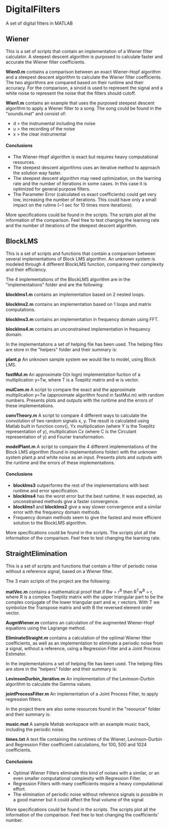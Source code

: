 
# DigitalFilters
A set of digital filters in MATLAB

## Wiener
This  is a set of scripts that contain an implementation of a Wiener filter calculator. A steepest descent algorithm is purposed to calculate faster and accurate the Wiener filter coefficients. 

**Wien0.m** contains a comparison between an exact Wiener-Hopf algorithm and a steepest descent algorithm to calculate the Wiener filter coefficients. The two algorithms are compared based on their runtime and their accuracy. For the comparison, a sinoid is used to represent the signal and a white noise  to represent the noise that the filters should cutoff. 

**Wien1.m** contains an example that uses the purposed steepest descent algorithm to apply a Wiener filter to a song. The song could be found in the "sounds.mat" and consist of:
- d > the instrumental including the noise
- u > the recording of the noise
- x > the clear instrumental

#### Conclusions
- The Wiener-Hopf algorithm is exact but requires heavy computational resources. 
- The steepest descent algorithms uses an iterative method to approach the solution way faster. 
- The steepest descent algorithm may need optimization, on the learning rate and the number of iterations in some cases. In this case it is optimized for general purpose filters.
- The Parameter Error (calculated vs exact coefficients) could get very low, increasing the number of iterations. This could have only a small impact on the rutime (~1 sec for 10 times more iterations).

More specifications could be found in the scripts. The scripts plot all the information of the comparison. Feel free to test changing the learning rate and the number of iterations of the steepest descent algorithm.


## BlockLMS
This  is a set of scripts and functions that contain a comparison between several implementations of Block LMS algorithm. An unknown system is modeled through 4 different BlockLMS function, comparing their complexity and their efficiency. 

The 4 implementations of the BlockLMS algorithm are in the "implementations" folder and are the following:

**blocklms1.m** contains an implementation based on 2 nested loops.

**blocklms2.m** contains an implementation based on 1 loops and matrix computations.

**blocklms3.m** contains an implementation in frequency domain using FFT.

**blocklms4.m** contains an unconstrained implementation in frequency domain.

In the implementations a set of helping file has been used. The helping files are store in the "helpers" folder and their summary is:

**plant.p** An unknown sample system we would like to model, using Block LMS.

**fastMul.m** An approximate O(n logn) implementation fuction of a multiplication y=Tw, where T is a Toeplitz matrix and w is vector.

**mulCom.m** A script to compare the exact and the approximate multiplication y=Tw (approximate algorithm found in fastMul.m) with random numbers. Presents plots and outputs with the runtime and the errors of these implementations.

**convTheory.m** A script to compare 4 different ways to calculate the convolution of two random signals x, y. The result is calculated using Matlab built in function conv(), Yx multiplication (where Y is the Toeplitz representation of y), multiplication Cx (where C is the Circulant representation of y) and Fourier transformation.

**modelPlant.m** A script to compare the 4 different implementations of the Block LMS algorithm (found in implementations folder) with the unknown system plant.p and white noise as an input. Presents plots and outputs with the runtime and the errors of these implementations.


#### Conclusions
- **blocklms3** outperforms the rest of the implementations with best runtime and error specification. 
- **blocklms4** has the worst error but the best runtime. It was expected, as unconstrained methods give a faster convergence.
- **blocklms1** and **blocklms2** give a way slower convergence and a similar error with the frequency domain methods .
- Frequency domain methods seem to give the fastest and more efficient solution to the BlockLMS algorithm.

More specifications could be found in the scripts. The scripts plot all the information of the comparison. Feel free to test changing the learning rate.

## StraightElimination
This  is a set of scripts and functions that contain a filter of periodic noise without a reference signal, based on a Wiener filter. 

The 3 main scripts of the project are the following:

**matVec.m** contains a mathematical proof that if Rw = r<sup>B</sup> then R<sup>T</sup>w<sup>B</sup> = r, where R is a complex Toeplitz matrix with the upper triangular part to be the complex conjugate of the lower triangular part and w, r vectors. With T we symbolize the Transpose matrix and with B the reversed element order vector.

**AugmWiener.m** contains an calculation of the augmented Wiener-Hopf equations using the Lagrange method.

**EliminateStraight.m** contains a calculation of the optimal Wiener filter coefficients, as well as an implementation to eliminate a periodic noise from a signal, without a reference, using a Regression Filter and a Joint Process Estimator.

In the implementations a set of helping file has been used. The helping files are store in the "helpers" folder and their summary is:

**LevinsonDurbin_iterative.m** An implementation of the Levinson-Durbin algorithm to calculate the Gamma values.

**jointProcessFilter.m** An implementation of a Joint Process Filter, to apply regression filters.

In the project there are also some resources found in the "resource" folder and their summary is:

**music.mat** A sample Matlab workspace with an example music track, including the periodic noise.

**times.txt** A text file containing  the runtimes of the Wiener, Levinson-Durbin and Regression Filter coefficient calculations, for 100, 500 and 1024 coefficients.

#### Conclusions
- Optimal Wiener Filters eliminate this kind of noises with a similar, or an even smaller computational complexity with Regression Filter. 
- Regression Filters with many coefficients require a heavy computational effort.
- The elimination of periodic noise without reference signals is possible in a good manner but it could affect the final volume of the signal

More specifications could be found in the scripts. The scripts plot all the information of the comparison. Feel free to test changing the coefficients' number.


